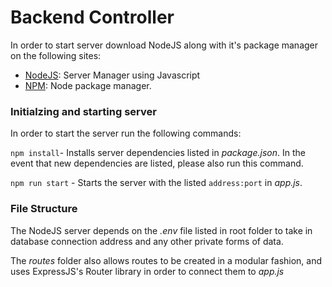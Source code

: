 # Backend Controller 

In order to start server download NodeJS along with it's package manager on the following sites: 
- [NodeJS](https://nodejs.org/en/): Server Manager using Javascript
- [NPM](https://www.npmjs.com/): Node package manager. 

### Initialzing and starting server
In order to start the server run the following commands: 

`npm install`- Installs server dependencies listed in *package.json*. In the event that new dependencies are listed, please also run this command. 

`npm run start` - Starts the server with the listed `address:port` in *app.js*. 

### File Structure 

The NodeJS server depends on the *.env* file listed in root folder to take in database connection address and any other private forms of data. 

The *routes* folder also allows routes to be created in a modular fashion, and uses ExpressJS's Router library in order to connect them to *app.js*